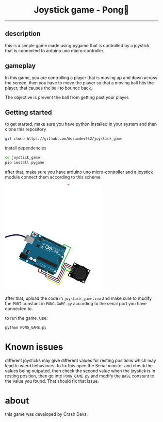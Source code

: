 <div align="center">
    <h1>Joystick game - Pong🏓</h1>
</div>

---

## description

this is a simple game made using pygame that is controlled by a joystick that is connected to arduino uno micro-controller.

## gameplay

In this game, you are controlling a player that is moving up and down across the screen, then you have to move the player so that a moving ball hits the player, that causes the ball to bounce back.

The objective is prevent the ball from getting past your player.

## Getting started

to get started, make sure you have python installed in your system and then clone this repository
```bash
git clone https://github.com/Aurumdev952/joystick_game
```
install dependencies
```bash
cd joystick_game
pip install pygame
```
after that, make sure you have arduino uno micro-controller and a joystick module
connect them according to this scheme

![scheme](/assets/scheme.png)

after that, upload the code in `joystick_game.ino` and make sure to modify the `PORT` constant in `PONG-GAME.py` according to the serial port you have connected to.

to run the game, use:
```bash
python PONG_GAME.py
```

# Known issues
different joysticks may give different values for resting positions which may lead to wierd behaviours, to fix this
open the Serial monitor and check the values being outputed, then check the second value when the joystick is in resting position, then go into `PONG_GAME.py` and modify the `BASE` constant to the value you found. That should fix that issue.


# about
this game was developed by Crash Devs.
